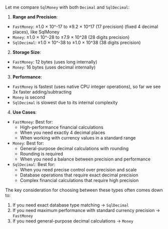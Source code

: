 Let me compare `SqlMoney` with both `Decimal` and `SqlDecimal`:

1. **Range and Precision**:
  - `FastMoney`: ±1.0 × 10^-17 to ±9.2 × 10^17 (17 precision) (fixed 4 decimal places), like SqlMoney
  - `Money`: ±1.0 × 10^-28 to ±7.9 × 10^28 (28 digits precision)
  - `SqlDecimal`: ±1.0 × 10^-38 to ±1.0 × 10^38 (38 digits precision)

2. **Storage Size**:
  - `FastMoney`: 12 bytes (uses long internally)
  - `Money`: 16 bytes (uses decimal internally)

3. **Performance**:
  - `FastMoney` is fastest (uses native CPU integer operations), so far we see 3x faster adding/subtracting
  - `Money` is second
  - `SqlDecimal` is slowest due to its internal complexity

4. **Use Cases**:
  - `FastMoney`: Best for:
    - High-performance financial calculations
    - When you need exactly 4 decimal places
    - When working with currency values in a standard range
  - `Money`: Best for:
    - General-purpose decimal calculations with rounding
    - Rounding is required
    - When you need a balance between precision and performance
  - `SqlDecimal`: Best for:
    - When you need precise control over precision and scale
    - Database operations that require exact decimal precision
    - Complex financial calculations that require high precision

The key consideration for choosing between these types often comes down to:
1. If you need exact database type matching → `SqlDecimal`
2. If you need maximum performance with standard currency precision → `FastMoney`
3. If you need general-purpose decimal calculations → `Money`
